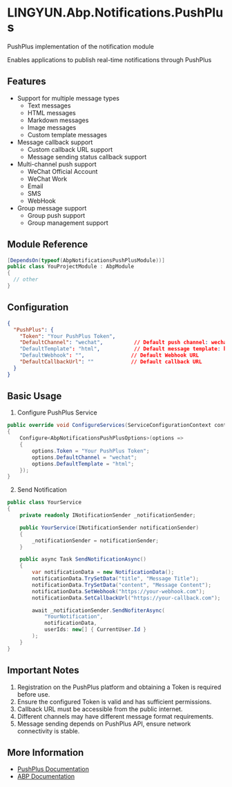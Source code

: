 # LINGYUN.Abp.Notifications.PushPlus

PushPlus implementation of the notification module

Enables applications to publish real-time notifications through PushPlus

## Features

* Support for multiple message types
  * Text messages
  * HTML messages
  * Markdown messages
  * Image messages
  * Custom template messages
* Message callback support
  * Custom callback URL support
  * Message sending status callback support
* Multi-channel push support
  * WeChat Official Account
  * WeChat Work
  * Email
  * SMS
  * WebHook
* Group message support
  * Group push support
  * Group management support

## Module Reference

```csharp
[DependsOn(typeof(AbpNotificationsPushPlusModule))]
public class YouProjectModule : AbpModule
{
  // other
}
```

## Configuration

```json
{
  "PushPlus": {
    "Token": "Your PushPlus Token",
    "DefaultChannel": "wechat",          // Default push channel: wechat/webhook/mail/sms
    "DefaultTemplate": "html",           // Default message template: html/json/markdown/txt
    "DefaultWebhook": "",               // Default Webhook URL
    "DefaultCallbackUrl": ""            // Default callback URL
  }
}
```

## Basic Usage

1. Configure PushPlus Service
```csharp
public override void ConfigureServices(ServiceConfigurationContext context)
{
    Configure<AbpNotificationsPushPlusOptions>(options =>
    {
        options.Token = "Your PushPlus Token";
        options.DefaultChannel = "wechat";
        options.DefaultTemplate = "html";
    });
}
```

2. Send Notification
```csharp
public class YourService
{
    private readonly INotificationSender _notificationSender;

    public YourService(INotificationSender notificationSender)
    {
        _notificationSender = notificationSender;
    }

    public async Task SendNotificationAsync()
    {
        var notificationData = new NotificationData();
        notificationData.TrySetData("title", "Message Title");
        notificationData.TrySetData("content", "Message Content");
        notificationData.SetWebhook("https://your-webhook.com");
        notificationData.SetCallbackUrl("https://your-callback.com");

        await _notificationSender.SendNofiterAsync(
            "YourNotification",
            notificationData,
            userIds: new[] { CurrentUser.Id }
        );
    }
}
```

## Important Notes

1. Registration on the PushPlus platform and obtaining a Token is required before use.
2. Ensure the configured Token is valid and has sufficient permissions.
3. Callback URL must be accessible from the public internet.
4. Different channels may have different message format requirements.
5. Message sending depends on PushPlus API, ensure network connectivity is stable.

## More Information

* [PushPlus Documentation](http://www.pushplus.plus/doc/)
* [ABP Documentation](https://docs.abp.io)
